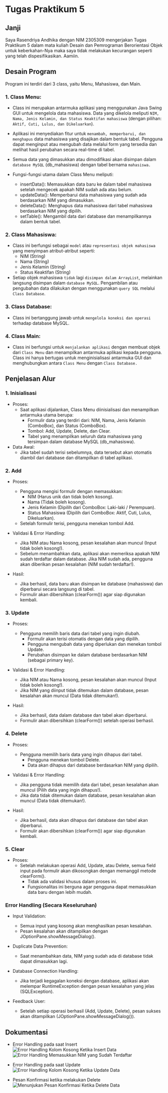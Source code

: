 # Tugas Praktikum 5

## Janji
Saya Rasendriya Andhika dengan NIM 2305309 mengerjakan Tugas Praktikum 5 dalam mata kuliah Desain dan Pemrograman Berorientasi Objek untuk keberkahan-Nya maka saya tidak melakukan kecurangan seperti yang telah dispesifikasikan. Aamiin.

## Desain Program
Program ini terdiri dari 3 class, yaitu Menu, Mahasiswa, dan Main.

### 1. Class Menu:
- Class ini merupakan antarmuka aplikasi yang menggunakan Java Swing GUI untuk mengelola data mahasiswa. Data yang dikelola meliputi `NIM, Nama, Jenis Kelamin, dan Status Keaktifan mahasiswa` (dengan pilihan: `Aktif, Cuti, Lulus, dan Dikeluarkan`).
- Aplikasi ini menyediakan fitur untuk `menambah, memperbarui, dan menghapus` data mahasiswa yang disajikan dalam bentuk tabel. Pengguna dapat menginput atau mengubah data melalui form yang tersedia dan melihat hasil perubahan secara real-time di tabel.
- Semua data yang dimasukkan atau dimodifikasi akan disimpan dalam `database MySQL` (db_mahasiswa) dengan tabel bernama `mahasiswa.`

- Fungsi-fungsi utama dalam Class Menu meliputi:
  - insertData(): Memasukkan data baru ke dalam tabel mahasiswa setelah mengecek apakah NIM sudah ada atau belum.
  - updateData(): Memperbarui data mahasiswa yang sudah ada berdasarkan NIM yang dimasukkan.
  - deleteData(): Menghapus data mahasiswa dari tabel mahasiswa berdasarkan NIM yang dipilih.
  - setTable(): Mengambil data dari database dan menampilkannya dalam bentuk tabel.

### 2. Class Mahasiswa:
- Class ini berfungsi sebagai `model` atau `representasi objek mahasiswa` yang menyimpan atribut-atribut seperti:
  - NIM (String)
  - Nama (String)
  - Jenis Kelamin (String)
  - Status Keaktifan (String)
- Setiap objek mahasiswa `tidak` lagi `disimpan dalam ArrayList`, melainkan langsung disimpan dalam `database MySQL`. Pengambilan atau pengubahan data dilakukan dengan menggunakan `query SQL` melalui `Class Database`.

### 3. Class Database:
- Class ini bertanggung jawab untuk `mengelola koneksi dan operasi` terhadap database MySQL.

### 4. Class Main:
- Class ini berfungsi untuk `menjalankan aplikasi` dengan membuat objek dari `Class Menu` dan menampilkan antarmuka aplikasi kepada pengguna. Class ini hanya bertugas untuk menginisialisasi antarmuka GUI dan menghubungkan antara `Class Menu` dengan `Class Database.`

## Penjelasan Alur
### 1. Inisialisasi
- Proses:
  - Saat aplikasi dijalankan, Class Menu diinisialisasi dan menampilkan antarmuka utama berupa:
    - Formulir data yang terdiri dari: NIM, Nama, Jenis Kelamin (ComboBox), dan Status (ComboBox).
    - Tombol: Add, Update, Delete, dan Clear.
    - Tabel yang menampilkan seluruh data mahasiswa yang tersimpan dalam database MySQL (db_mahasiswa).
- Data Awal:
  - Jika tabel sudah terisi sebelumnya, data tersebut akan otomatis diambil dari database dan ditampilkan di tabel aplikasi.

### 2. Add
- Proses:
  - Pengguna mengisi formulir dengan memasukkan:
    - NIM (Harus unik dan tidak boleh kosong).
    - Nama (Tidak boleh kosong).
    - Jenis Kelamin (Dipilih dari ComboBox: Laki-laki / Perempuan).
    - Status Mahasiswa (Dipilih dari ComboBox: Aktif, Cuti, Lulus, Dikeluarkan).
  - Setelah formulir terisi, pengguna menekan tombol Add.

- Validasi & Error Handling:
  - Jika NIM atau Nama kosong, pesan kesalahan akan muncul (Input tidak boleh kosong!).
  - Sebelum menambahkan data, aplikasi akan memeriksa apakah NIM sudah terdaftar dalam database. Jika NIM sudah ada, pengguna akan diberikan pesan kesalahan (NIM sudah terdaftar!).

- Hasil:
  - Jika berhasil, data baru akan disimpan ke database (mahasiswa) dan diperbarui secara langsung di tabel.
  - Formulir akan dibersihkan (clearForm()) agar siap digunakan kembali.

### 3. Update
- Proses:
  - Pengguna memilih baris data dari tabel yang ingin diubah.
    - Formulir akan terisi otomatis dengan data yang dipilih.
    - Pengguna mengubah data yang diperlukan dan menekan tombol Update.
    - Perubahan disimpan ke dalam database berdasarkan NIM (sebagai primary key).

- Validasi & Error Handling:
  - Jika NIM atau Nama kosong, pesan kesalahan akan muncul (Input tidak boleh kosong!).
  - Jika NIM yang diinput tidak ditemukan dalam database, pesan kesalahan akan muncul (Data tidak ditemukan!).

- Hasil:
  - Jika berhasil, data dalam database dan tabel akan diperbarui.
  - Formulir akan dibersihkan (clearForm()) setelah operasi berhasil.

### 4. Delete
- Proses:
  - Pengguna memilih baris data yang ingin dihapus dari tabel.
    - Pengguna menekan tombol Delete.
    - Data akan dihapus dari database berdasarkan NIM yang dipilih.

- Validasi & Error Handling:
  - Jika pengguna tidak memilih data dari tabel, pesan kesalahan akan muncul (Pilih data yang ingin dihapus!).
  - Jika data tidak ditemukan dalam database, pesan kesalahan akan muncul (Data tidak ditemukan!).

- Hasil:
  - Jika berhasil, data akan dihapus dari database dan tabel akan diperbarui.
  - Formulir akan dibersihkan (clearForm()) agar siap digunakan kembali.

### 5. Clear
- Proses:
  - Setelah melakukan operasi Add, Update, atau Delete, semua field input pada formulir akan dikosongkan dengan memanggil metode clearForm().
    - Tidak ada validasi khusus dalam proses ini.
    - Fungsionalitas ini berguna agar pengguna dapat memasukkan data baru dengan lebih mudah.

### Error Handling (Secara Keseluruhan)
- Input Validation:
  - Semua input yang kosong akan menghasilkan pesan kesalahan.
  - Pesan kesalahan akan ditampilkan dengan JOptionPane.showMessageDialog().

- Duplicate Data Prevention:
  - Saat menambahkan data, NIM yang sudah ada di database tidak dapat dimasukkan lagi.

- Database Connection Handling:
  - Jika terjadi kegagalan koneksi dengan database, aplikasi akan melempar RuntimeException dengan pesan kesalahan yang jelas (SQLException).

- Feedback User:
  - Setelah setiap operasi berhasil (Add, Update, Delete), pesan sukses akan ditampilkan (JOptionPane.showMessageDialog()).

## Dokumentasi
- Error Handling pada saat Insert
![Error Handling Kolom Kosong Ketika Insert Data](https://github.com/user-attachments/assets/73715064-d216-424e-a2aa-1f90b02bc192)
![Error Handling Memasukkan NIM yang Sudah Terdaftar](https://github.com/user-attachments/assets/0813e688-bf2c-4732-b610-712abb94fd32)

- Error Handling pada saat Update
![Error Handling Kolom Kosong Ketika Update Data](https://github.com/user-attachments/assets/2cbfd16c-c19b-41fb-a0e3-75f77f5763cf)

- Pesan Konfirmasi ketika melakukan Delete
![Menunjukan Pesan Konfirmasi Ketika Delete Data](https://github.com/user-attachments/assets/51a6bfcc-3fc5-4bba-8cc3-4b27d12319ce)

